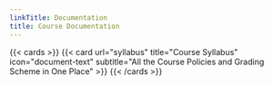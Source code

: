 ```yaml
---
linkTitle: Documentation
title: Course Documentation
---
```


{{< cards >}}
  {{< card url="syllabus" title="Course Syllabus" icon="document-text" subtitle="All the Course Policies and Grading Scheme in One Place" >}}
{{< /cards >}}
